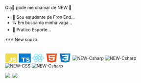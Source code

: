Óla👋
pode me chamar de NEW 🤙



- 🔭 Sou estudante de Fron End...
- 🔍 Em busca da minha vaga...
- 🥎 Pratico Esporte...



⚡⚡⚡ New souza

<div style="display: inline_block"><br>
  <img align="center" alt="NEW-Js" height="30" width="40" src="https://raw.githubusercontent.com/devicons/devicon/master/icons/javascript/javascript-plain.svg">
  <img align="center" alt="NEW-Ts" height="30" width="40" src="https://raw.githubusercontent.com/devicons/devicon/master/icons/typescript/typescript-plain.svg">
  <img align="center" alt="NEW-React" height="30" width="40" src="https://raw.githubusercontent.com/devicons/devicon/master/icons/react/react-original.svg">
  <img align="center" alt="NEW-HTML" height="30" width="40" src="https://raw.githubusercontent.com/devicons/devicon/master/icons/html5/html5-original.svg">
  <img align="center" alt="NEW-CSS" height="30" width="40" src="https://raw.githubusercontent.com/devicons/devicon/master/icons/css3/css3-original.svg">
  <img align="center" alt="NEW-Csharp" height="40" width="60" src="https://cdn.jsdelivr.net/gh/devicons/devicon@latest/icons/firebase/firebase-original.svg" />
  <img align="center" alt="NEW-Csharp" height="40" width="60" src="https://cdn.jsdelivr.net/gh/devicons/devicon@latest/icons/wordpress/wordpress-plain.svg" />
  <img align="center" alt="NEW-CSS" height="60" width="40" src="https://cdn.jsdelivr.net/gh/devicons/devicon@latest/icons/nodejs/nodejs-original-wordmark.svg" />
  <img align="center" alt="NEW-Csharp" height="110" width="80"  src="https://cdn.jsdelivr.net/gh/devicons/devicon@latest/icons/tailwindcss/tailwindcss-original-wordmark.svg" />       
  

          
</div>
  
   
  <a href="https://www.linkedin.com/in/new-souza-7583a6297/" target="_blank"><img src="https://img.shields.io/badge/-LinkedIn-%230077B5?style=for-the-badge&logo=linkedin&logoColor=white" target="_blank"></a> 
  <a href = "newsouzadeveloper@gmail.com"><img src="" target="_blank"></a>
  <a href="https://www.instagram.com/newsouz/" target="_blank"><img src="https://www.instagram.com/newsouzaa/" target="_blank"></a>
 
<div> 

</div>
